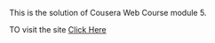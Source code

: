 This is the solution of Cousera Web Course module 5.

TO visit the site [Click Here](https://rahul-yadav20.github.io/module5-solution/)
